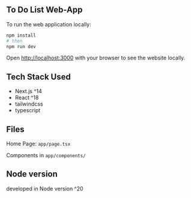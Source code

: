 ## To Do List Web-App

To run the web application locally:

```bash
npm install
# then
npm run dev
```

Open [http://localhost:3000](http://localhost:3000) with your browser to see the website locally.

## Tech Stack Used
- Next.js ^14
- React ^18
- tailwindcss
- typescript

## Files

Home Page: `app/page.tsx`

Components in `app/components/`


## Node version
developed in Node version ^20